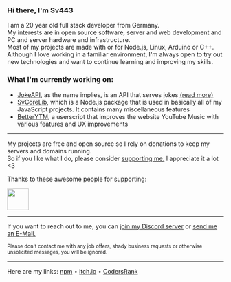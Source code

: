 <!-- Pro Tip: to create a page like this just create a public repo with your username as its name :) -->

### Hi there, I'm Sv443
I am a 20 year old full stack developer from Germany.  
My interests are in open source software, server and web development and PC and server hardware and infrastructure.  
Most of my projects are made with or for Node.js, Linux, Arduino or C++.  
Although I love working in a familiar environment, I'm always open to try out new technologies and want to continue learning and improving my skills.  
  
### What I'm currently working on:
- [JokeAPI](https://github.com/Sv443/JokeAPI), as the name implies, is an API that serves jokes [(read more)](https://jokeapi.dev)
- [SvCoreLib](https://github.com/Sv443-Network/SvCoreLib), which is a Node.js package that is used in basically all of my JavaScript projects. It contains many miscellaneous features
- [BetterYTM](https://github.com/Sv443/BetterYTM), a userscript that improves the website YouTube Music with various features and UX improvements
<!-- - [Townly](https://github.com/Sv443/Townly) - I've challenged myself to create a city building game in the command line, with an accompanying game engine, [Teng.](https://github.com/Sv443/Teng)
-->

---

My projects are free and open source so I rely on donations to keep my servers and domains running.  
So if you like what I do, please consider [supporting me.](https://github.com/sponsors/Sv443) I appreciate it a lot <3  
  
Thanks to these awesome people for supporting:  

<img src="https://github.com/CrazyMarvin.png" width="50" height="50" />

---

If you want to reach out to me, you can [join my Discord server](https://dc.sv443.net/) or [send me an E-Mail.](mailto:%63%6F%6E%74%61%63%74%40%73%76%34%34%33%2E%6E%65%74)  
  
<sub>Please don't contact me with any job offers, shady business requests or otherwise unsolicited messages, you will be ignored.</sub>

---

Here are my links: [npm](https://www.npmjs.com/~sv443) • [itch.io](https://sv443.itch.io/) • [CodersRank](https://profile.codersrank.io/user/sv443)  
<!-- • -->
